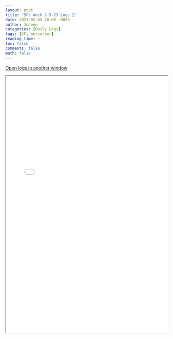 ```yaml
---
layout: post
title: "SF: Aech 2-5-23 Logs 📜"
date: 2023-02-05 20:00 -0800
author: Jodene
categories: [Daily Logs]
tags: [SF, berserker]
reading_time: ~
toc: false
comments: false
math: false
---
```


<a href="/assets/logs/2023/February/daily/2-5-23-SF-Aech/index.html#SF%3A%20Aech%202-5-23" target="_blank">Open logs in another window</a>

<iframe src="/assets/logs/2023/February/daily/2-5-23-SF-Aech/index.html#SF%3A%20Aech%202-5-23" width="100%" height="800" style="display:block; margin: 0 auto;"> </iframe>
